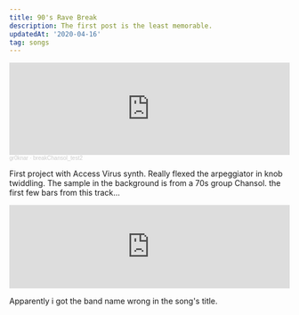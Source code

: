 ```yaml
---
title: 90's Rave Break
description: The first post is the least memorable.
updatedAt: '2020-04-16'
tag: songs
---
```


<iframe width="100%" height="166" scrolling="no" frameborder="no" allow="autoplay" src="https://w.soundcloud.com/player/?url=https%3A//api.soundcloud.com/tracks/981308533&color=%23380000&auto_play=false&hide_related=false&show_comments=true&show_user=true&show_reposts=false&show_teaser=true"></iframe>

<div style="font-size: 10px; color: #cccccc;line-break: anywhere;word-break: normal;overflow: hidden;white-space: nowrap;text-overflow: ellipsis; font-family: Interstate,Lucida Grande,Lucida Sans Unicode,Lucida Sans,Garuda,Verdana,Tahoma,sans-serif;font-weight: 100;"><a href="https://soundcloud.com/gr0knar" title="gr0knar" target="_blank" style="color: #cccccc; text-decoration: none;">gr0knar</a> · <a href="https://soundcloud.com/gr0knar/breakchansol_test2" title="breakChansol_test2" target="_blank" style="color: #cccccc; text-decoration: none;">breakChansol_test2</a></div>

First project with Access Virus synth. Really flexed the arpeggiator in knob twiddling.
The sample in the background is from a 70s group Chansol.
the first few bars from this track...

<iframe width="100%" src="https://www.youtube.com/embed/UCscWJraYHg" frameborder="0" allow="accelerometer; autoplay; clipboard-write; encrypted-media; gyroscope; picture-in-picture" allowfullscreen></iframe>

Apparently i got the band name wrong in the song's title.